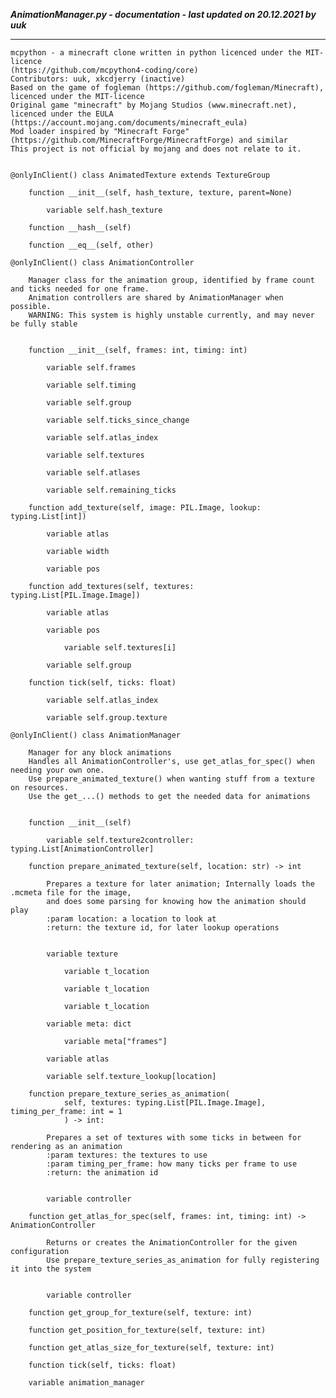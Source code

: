 ***AnimationManager.py - documentation - last updated on 20.12.2021 by uuk***
___

    mcpython - a minecraft clone written in python licenced under the MIT-licence 
    (https://github.com/mcpython4-coding/core)
    Contributors: uuk, xkcdjerry (inactive)
    Based on the game of fogleman (https://github.com/fogleman/Minecraft), licenced under the MIT-licence
    Original game "minecraft" by Mojang Studios (www.minecraft.net), licenced under the EULA
    (https://account.mojang.com/documents/minecraft_eula)
    Mod loader inspired by "Minecraft Forge" (https://github.com/MinecraftForge/MinecraftForge) and similar
    This project is not official by mojang and does not relate to it.


    @onlyInClient() class AnimatedTexture extends TextureGroup

        function __init__(self, hash_texture, texture, parent=None)

            variable self.hash_texture

        function __hash__(self)

        function __eq__(self, other)

    @onlyInClient() class AnimationController
        
        Manager class for the animation group, identified by frame count and ticks needed for one frame.
        Animation controllers are shared by AnimationManager when possible.
        WARNING: This system is highly unstable currently, and may never be fully stable


        function __init__(self, frames: int, timing: int)

            variable self.frames

            variable self.timing

            variable self.group

            variable self.ticks_since_change

            variable self.atlas_index

            variable self.textures

            variable self.atlases

            variable self.remaining_ticks

        function add_texture(self, image: PIL.Image, lookup: typing.List[int])

            variable atlas

            variable width

            variable pos

        function add_textures(self, textures: typing.List[PIL.Image.Image])

            variable atlas

            variable pos

                variable self.textures[i]

            variable self.group

        function tick(self, ticks: float)

            variable self.atlas_index

            variable self.group.texture

    @onlyInClient() class AnimationManager
        
        Manager for any block animations
        Handles all AnimationController's, use get_atlas_for_spec() when needing your own one.
        Use prepare_animated_texture() when wanting stuff from a texture on resources.
        Use the get_...() methods to get the needed data for animations


        function __init__(self)

            variable self.texture2controller: typing.List[AnimationController]

        function prepare_animated_texture(self, location: str) -> int
            
            Prepares a texture for later animation; Internally loads the .mcmeta file for the image,
            and does some parsing for knowing how the animation should play
            :param location: a location to look at
            :return: the texture id, for later lookup operations


            variable texture

                variable t_location

                variable t_location

                variable t_location

            variable meta: dict

                variable meta["frames"]

            variable atlas

            variable self.texture_lookup[location]

        function prepare_texture_series_as_animation(
                self, textures: typing.List[PIL.Image.Image], timing_per_frame: int = 1
                ) -> int:
            
            Prepares a set of textures with some ticks in between for rendering as an animation
            :param textures: the textures to use
            :param timing_per_frame: how many ticks per frame to use
            :return: the animation id


            variable controller

        function get_atlas_for_spec(self, frames: int, timing: int) -> AnimationController
            
            Returns or creates the AnimationController for the given configuration
            Use prepare_texture_series_as_animation for fully registering it into the system


            variable controller

        function get_group_for_texture(self, texture: int)

        function get_position_for_texture(self, texture: int)

        function get_atlas_size_for_texture(self, texture: int)

        function tick(self, ticks: float)

        variable animation_manager